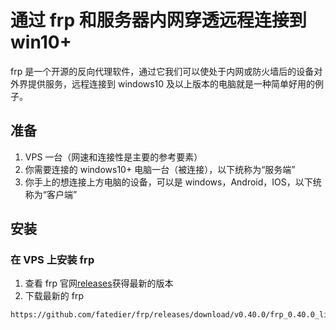 # 通过 frp 和服务器内网穿透远程连接到 win10+

frp 是一个开源的反向代理软件，通过它我们可以使处于内网或防火墙后的设备对外界提供服务，远程连接到 windows10 及以上版本的电脑就是一种简单好用的例子。

## 准备

1. VPS 一台（网速和连接性是主要的参考要素）
2. 你需要连接的 windows10+ 电脑一台（被连接），以下统称为“服务端”
3. 你手上的想连接上方电脑的设备，可以是 windows，Android，IOS，以下统称为“客户端”

## 安装

### 在 VPS 上安装 frp

1. 查看 frp 官网[releases](https://github.com/fatedier/frp/releases/)获得最新的版本
2. 下载最新的 frp

```sh
https://github.com/fatedier/frp/releases/download/v0.40.0/frp_0.40.0_linux_amd64.tar.gz
```
